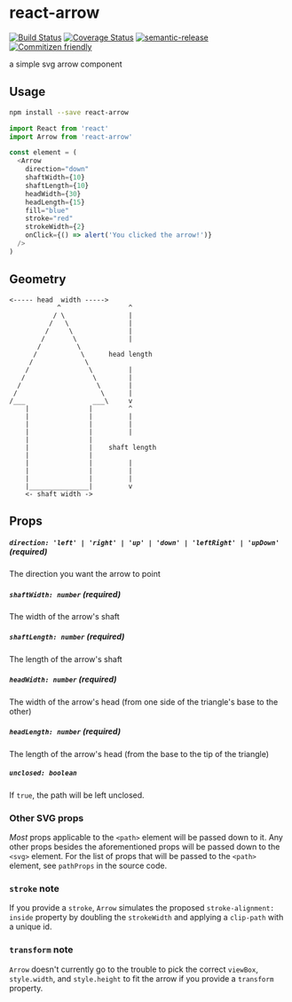 # react-arrow

[![Build Status](https://travis-ci.org/jcoreio/react-arrow.svg?branch=master)](https://travis-ci.org/jcoreio/react-arrow)
[![Coverage Status](https://codecov.io/gh/jcoreio/react-arrow/branch/master/graph/badge.svg)](https://codecov.io/gh/jcoreio/react-arrow)
[![semantic-release](https://img.shields.io/badge/%20%20%F0%9F%93%A6%F0%9F%9A%80-semantic--release-e10079.svg)](https://github.com/semantic-release/semantic-release)
[![Commitizen friendly](https://img.shields.io/badge/commitizen-friendly-brightgreen.svg)](http://commitizen.github.io/cz-cli/)

a simple svg arrow component

## Usage

```sh
npm install --save react-arrow
```

```js
import React from 'react'
import Arrow from 'react-arrow'

const element = (
  <Arrow
    direction="down"
    shaftWidth={10}
    shaftLength={10}
    headWidth={30}
    headLength={15}
    fill="blue"
    stroke="red"
    strokeWidth={2}
    onClick={() => alert('You clicked the arrow!')}
  />
)
```

## Geometry

```
<----- head  width ----->
            ^                 ^
           / \                |
          /   \               |
         /     \              |
        /       \             |
       /         \
      /           \      head length
     /             \
    /               \         |
   /                 \        |
  /                   \       |
 /                     \      |
/___                 ___\     v
    |               |         ^
    |               |         |
    |               |         |
    |               |         |
    |               |
    |               |    shaft length
    |               |
    |               |         |
    |               |         |
    |               |         |
    |_______________|         v
    <- shaft width ->
```

## Props

##### `direction: 'left' | 'right' | 'up' | 'down' | 'leftRight' | 'upDown'` **(required)**

The direction you want the arrow to point

##### `shaftWidth: number` **(required)**

The width of the arrow's shaft

##### `shaftLength: number` **(required)**

The length of the arrow's shaft

##### `headWidth: number` **(required)**

The width of the arrow's head (from one side of the triangle's base to the other)

##### `headLength: number` **(required)**

The length of the arrow's head (from the base to the tip of the triangle)

##### `unclosed: boolean`

If `true`, the path will be left unclosed.

### Other SVG props

_Most_ props applicable to the `<path>` element will be passed down to it. Any other props besides the aforementioned
props will be passed down to the `<svg>` element. For the list of props that will be passed to the `<path>` element,
see `pathProps` in the source code.

### `stroke` note

If you provide a `stroke`, `Arrow` simulates the proposed `stroke-alignment: inside` property by doubling the
`strokeWidth` and applying a `clip-path` with a unique id.

### `transform` note

`Arrow` doesn't currently go to the trouble to pick the correct `viewBox`, `style.width`, and `style.height` to fit the
arrow if you provide a `transform` property.
